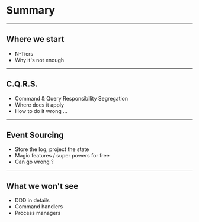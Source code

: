 # Summary
---
## Where we start
- N-Tiers                                               <!-- .element: class="fragment" -->
- Why it's not enough                                   <!-- .element: class="fragment" -->
---
## C.Q.R.S.
- Command & Query Responsibility Segregation            <!-- .element: class="fragment" -->
- Where does it apply                                   <!-- .element: class="fragment" -->
- How to do it wrong ...                                <!-- .element: class="fragment" -->
---
## Event Sourcing
- Store the log, project the state                      <!-- .element: class="fragment" -->
- Magic features / super powers for free                <!-- .element: class="fragment" -->
- Can go wrong ?                                        <!-- .element: class="fragment" -->
---
## What we won't see
- DDD in details                                        <!-- .element: class="fragment" -->
- Command handlers                                      <!-- .element: class="fragment" -->
- Process managers                                      <!-- .element: class="fragment" -->




